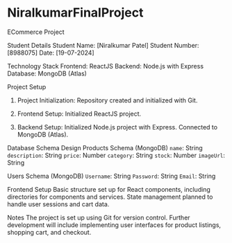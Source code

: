 # NiralkumarFinalProject
 ECommerce Project

 Student Details
 Student Name: [Niralkumar Patel]
 Student Number: [8988075]
 Date: [19-07-2024]

 Technology Stack
 Frontend: ReactJS
 Backend: Node.js with Express
 Database: MongoDB (Atlas)

 Project Setup
1. Project Initialization:
    Repository created and initialized with Git.
   
2. Frontend Setup:
    Initialized ReactJS project.
   
3. Backend Setup:
    Initialized Node.js project with Express.
    Connected to MongoDB (Atlas).

 Database Schema Design
 Products Schema (MongoDB)
 `name`: String
 `description`: String
 `price`: Number
 `category`: String
 `stock`: Number
 `imageUrl`: String

 Users Schema (MongoDB)
 `Username`: String
 `Password`: String
 `Email`: String

 Frontend Setup
 Basic structure set up for React components, including directories for components and services.
 State management planned to handle user sessions and cart data.

 Notes
 The project is set up using Git for version control.
 Further development will include implementing user interfaces for product listings, shopping cart, and checkout.


